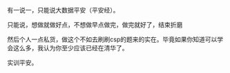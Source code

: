 有一说一，只能说大数据平安（平安经）。

只能说，想做就做好点，不想做早点做完，做完就好了，结束折磨

然后个人一点私货，做这个不如去刷刷csp的题来的实在。毕竟如果你知道可以学会这么多，我认为你至少应该已经在清华了。

实训平安。
